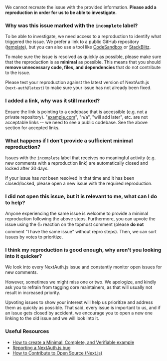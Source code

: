 We cannot recreate the issue with the provided information. **Please add a reproduction in order for us to be able to investigate.**

### **Why was this issue marked with the `incomplete` label?**

To be able to investigate, we need access to a reproduction to identify what triggered the issue. We prefer a link to a public GitHub repository ([template](https://github.com/nextauthjs/next-auth-example)), but you can also use a tool like [CodeSandbox](https://codesandbox.io/s/github/nextauthjs/next-auth-example/tree/main) or [StackBlitz](https://stackblitz.com/fork/github/nextauthjs/next-auth-example).

To make sure the issue is resolved as quickly as possible, please make sure that the reproduction is as **minimal** as possible. This means that you should **remove unnecessary code, files, and dependencies** that do not contribute to the issue.

Please test your reproduction against the latest version of NextAuth.js (`next-auth@latest`) to make sure your issue has not already been fixed.

### **I added a link, why was it still marked?**

Ensure the link is pointing to a codebase that is accessible (e.g. not a private repository). "[example.com](http://example.com/)", "n/a", "will add later", etc. are not acceptable links -- we need to see a public codebase. See the above section for accepted links.

### **What happens if I don't provide a sufficient minimal reproduction?**

Issues with the `incomplete` label that receives no meaningful activity (e.g. new comments with a reproduction link) are automatically closed and locked after 30 days.

If your issue has _not_ been resolved in that time and it has been closed/locked, please open a new issue with the required reproduction.

### **I did not open this issue, but it is relevant to me, what can I do to help?**

Anyone experiencing the same issue is welcome to provide a minimal reproduction following the above steps. Furthermore, you can upvote the issue using the :+1: reaction on the topmost comment (please **do not** comment "I have the same issue" without repro steps). Then, we can sort issues by votes to prioritize.

### **I think my reproduction is good enough, why aren't you looking into it quicker?**

We look into every NextAuth.js issue and constantly monitor open issues for new comments.

However, sometimes we might miss one or two. We apologize, and kindly ask you to refrain from tagging core maintainers, as that will usually not result in increased priority.

Upvoting issues to show your interest will help us prioritize and address them as quickly as possible. That said, every issue is important to us, and if an issue gets closed by accident, we encourage you to open a new one linking to the old issue and we will look into it.

### **Useful Resources**

- [How to create a Minimal, Complete, and Verifiable example](https://stackoverflow.com/help/mcve)
- [Reporting a NextAuth.js bug](https://github.com/nextauthjs/next-auth/blob/main/.github/ISSUE_TEMPLATE/1_bug_framework.yml)
- [How to Contribute to Open Source (Next.js)](https://www.youtube.com/watch?v=cuoNzXFLitc)
